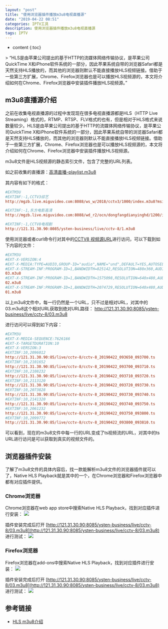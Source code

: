 ```yaml
---
layout: "post"
title: "使用浏览器插件播放m3u8电视直播源"
date: "2019-04-22 08:51"
categories: IPTV工具
description: 使用浏览器插件播放m3u8电视直播源
tags: IPTV
---
```


* content
{:toc}

<div class="postImg" style="background-image:url(http://carforeasy.cn/使用浏览器插件播放m3u8电视直播源-a04c5f3e.png)"></div>
> “HLS是由苹果公司提出的基于HTTP的流媒体网络传输协议，是苹果公司QuickTime X和iPhone软件系统的一部分，因此苹果系统自带的浏览器Safari都是天然支持HLS播放的，而其他的浏览器则默认不能直接播放HLS视频链接。借助于一些第三方扩展，Chrome、Firefox浏览器也是可以播放HLS视频源的，本文将介绍如何在Chrome、Firefox浏览器中安装插件播放HLS视频源。”




## m3u8直播源介绍

之前在收集电视直播源的过程中发现现在很多电视直播源都是HLS（HTTP Live Streaming）格式的，RTMP、RTSP、FLV格式的也有，但是相对于HLS格式来说数量较少。HLS是由苹果公司提出的基于HTTP的流媒体网络传输协议，是苹果公司QuickTime X和iPhone软件系统的一部分，因此苹果系统自带的浏览器Safari都是天然支持HLS播放的，而其他的浏览器则默认不能直接播放HLS视频链接。借助于一些第三方扩展，Chrome、Firefox浏览器也是可以播放HLS视频源的，本文将介绍如何在Chrome、Firefox浏览器中安装插件播放HLS视频源。


m3u8文件是HLS视频源的静态索引文件，包含了完整的URL列表。

如之前收集的直播源：[高清直播-playlist.m3u8](https://raw.githubusercontent.com/lizhiyong2000/stream-tools/master/resource/%E9%AB%98%E6%B8%85%E7%9B%B4%E6%92%AD-playlist.m3u8)

其内容有如下的格式：

```ini
#EXTM3U
#EXTINF:-1,CCTV3综艺
http://mgzb.live.miguvideo.com:8088/ws_w/2018/cctv3/1000/index.m3u8?msisdn=0406951654849&mdspid=&spid=699004&netType=1&sid=2200291045&pid=2028597139&timestamp=20190407093944&SecurityKey=20190407093944&resourceId=&resourceType=&Channel_ID=1004_10010001005&ProgramID=609017193&ParentNodeID=-99&client_ip=122.114.220.175&assertID=2200291045&mvid=&mcid=&mpid=&encrypt=12215ff335f3f2f578483c8c7ad6a703

#EXTINF:-1,东方电影高清
http://mgzb.live.miguvideo.com:8088/wd_r2/ocn/dongfangdianyinghd/1200/index.m3u8?msisdn=0415057547053&mdspid=&spid=800033&netType=1&sid=5500186755&pid=2028597139&timestamp=20190407094114&SecurityKey=20190407094114&resourceId=&resourceType=&Channel_ID=1004_10010001005&ProgramID=623674834&ParentNodeID=-99&client_ip=122.114.220.175&assertID=5500186755&mvid=&mcid=&mpid=&encrypt=deb696f851d90f8312bab3029e40c0ce

#EXTINF:-1,CCTV8电视剧
http://121.31.30.90:8085/ysten-business/live/cctv-8/1.m3u8

```

使用浏览器或者curl命令行对其中的[CCTV8 视频源URL]( http://121.31.30.90:8085/ysten-business/live/cctv-8/1.m3u8)进行访问，可以下载到如下内容的文件：

```ini
#EXTM3U
#EXT-X-VERSION:4
#EXT-X-MEDIA:TYPE=AUDIO,GROUP-ID="audio",NAME="und",DEFAULT=YES,AUTOSELECT=YES,URI="04.m3u8"
#EXT-X-STREAM-INF:PROGRAM-ID=1,BANDWIDTH=825142,RESOLUTION=480x360,AUDIO="audio"
03.m3u8
#EXT-X-STREAM-INF:PROGRAM-ID=1,BANDWIDTH=1575098,RESOLUTION=640x480,AUDIO="audio"
02.m3u8
#EXT-X-STREAM-INF:PROGRAM-ID=1,BANDWIDTH=2074729,RESOLUTION=640x480,AUDIO="audio"
01.m3u8
```

以上m3u8文件中，每一行仍然是一个URL，只不过是相对URL，对其中的03.m3u8这个相对URL获取到绝对URL路径：
 http://121.31.30.90:8085/ysten-business/live/cctv-8/03.m3u8

进行访问可以得到如下内容：

 ```ini
 #EXTM3U
#EXT-X-MEDIA-SEQUENCE:7626166
#EXT-X-TARGETDURATION:10
#EXT-X-VERSION:3
#EXTINF:10,2096012
http://121.31.30.90:85/live/cctv-8/cctv-8_20190422_093650_093700.ts
#EXTINF:10,2101652
http://121.31.30.90:85/live/cctv-8/cctv-8_20190422_093700_093710.ts
#EXTINF:10,2108232
http://121.31.30.90:85/live/cctv-8/cctv-8_20190422_093710_093720.ts
#EXTINF:10,2113120
http://121.31.30.90:85/live/cctv-8/cctv-8_20190422_093720_093730.ts
#EXTINF:10,2073828
http://121.31.30.90:85/live/cctv-8/cctv-8_20190422_093730_093740.ts
#EXTINF:10,2141320
http://121.31.30.90:85/live/cctv-8/cctv-8_20190422_093740_093750.ts
#EXTINF:10,2061232
http://121.31.30.90:85/live/cctv-8/cctv-8_20190422_093750_093800.ts
#EXTINF:10,2099772
http://121.31.30.90:85/live/cctv-8/cctv-8_20190422_093800_093810.ts
```

可以看到，现在的m3u8文件中每一行的URL变成了ts视频流的URL，对其中的ts URL进行访问是可以获取到真实的视频文件的。


## 浏览器插件安装

了解了m3u8文件的具体内容后，找一款能解析m3u8文件的浏览器插件就可以了，Native HLS Playback就是其中的一个，在Chrome浏览器和Firefox浏览器中都有对应插件提供。

### Chrome浏览器
Chrome浏览器在web app store中搜索Native HLS Playback，找到对应插件进行安装：
![](http://carforeasy.cn/使用浏览器插件播放m3u8电视直播源-e220b510.png)

插件安装完成后打开  [http://121.31.30.90:8085/ysten-business/live/cctv-8/03.m3u8](http://121.31.30.90:8085/ysten-business/live/cctv-8/03.m3u8) 进行测试：
![](http://carforeasy.cn/使用浏览器插件播放m3u8电视直播源-ff837997.png)


### Firefox浏览器
Firefox浏览器在add-ons中搜索Native HLS Playback，找到对应插件进行安装：
![](http://carforeasy.cn/使用浏览器插件播放m3u8电视直播源-0f88df06.png)

插件安装完成后打开 [http://121.31.30.90:8085/ysten-business/live/cctv-8/03.m3u8](http://121.31.30.90:8085/ysten-business/live/cctv-8/03.m3u8) 进行测试：
![](http://carforeasy.cn/使用浏览器插件播放m3u8电视直播源-1e21cfee.png)


## 参考链接
* [HLS m3u8介绍](http://zzzzzwhy.com:81/Files/Tech/OTT/HlsM3u8File.htm)
